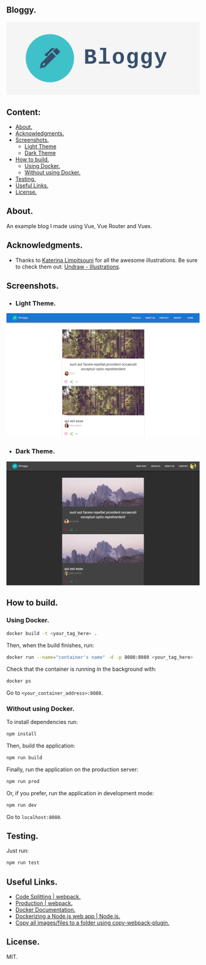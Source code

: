 ## Bloggy.

![Bloggy Logo](public/images/logos/2/facebook_cover_photo_1.png)

## Content:
- [About.](#about)  
- [Acknowledgments.](#acknowledgments)  
- [Screenshots.](#screenshots)  
  - [Light Theme](#light-theme)  
  - [Dark Theme](#dark-theme)  
- [How to build.](#how-to-build)
  - [Using Docker.](#how-to-build-docker)
  - [Without using Docker.](#how-to-build-without-docker)
- [Testing.](#testing)
- [Useful Links.](#useful-links)
- [License.](#license)

## <a id="about"></a> About.
An example blog I made using Vue, Vue Router and Vuex.

## <a id="acknowledgments"></a> Acknowledgments.
- Thanks to [Katerina Limpitsouni](https://twitter.com/ninalimpi) for all the awesome illustrations. Be sure to check them out: [Undraw - Illustrations](https://undraw.co/illustrations).  

## <a id="screenshots"></a> Screenshots.
- ###  <a id="light-theme"></a> Light Theme.
![Articles (Light)](/screenshots/articles-light.png "Articles (Light)")  

- ###  <a id="dark-theme"></a> Dark Theme.
![Articles (Dark)](/screenshots/articles-dark.png "Articles (Dark)")  

## <a id="how-to-build"></a> How to build.

### <a id="how-to-build-docker"></a> Using Docker.  
```bash
docker build -t <your_tag_here> .
```
Then, when the build finishes, run:
```bash
docker run --name="container's name" -d -p 8080:8080 <your_tag_here> 
```
Check that the container is running in the background with: 
```bash
docker ps
```
Go to `<your_container_address>:8080`.

### <a id="how-to-build-without-docker"></a> Without using Docker.  
To install dependencies run:
```bash
npm install
```
Then, build the application:
```bash
npm run build
```
Finally, run the application on the production server:
```bash
npm run prod
```
Or, if you prefer, run the application in development mode:
```bash
npm run dev
```
Go to `localhost:8080`.

## <a id="testing"></a> Testing.
Just run: 
```bash
npm run test
```

## <a id="useful-links"></a> Useful Links.
- [Code Splitting | webpack.](https://webpack.js.org/guides/code-splitting)  
- [Production | webpack.](https://webpack.js.org/guides/production)  
- [Docker Documentation.](https://docs.docker.com/)  
- [Dockerizing a Node.js web app | Node.js.](https://nodejs.org/en/docs/guides/nodejs-docker-webapp/)  
- [Copy all images/files to a folder using copy-webpack-plugin.](https://medium.com/a-beginners-guide-for-webpack-2/copy-all-images-files-to-a-folder-using-copy-webpack-plugin-7c8cf2de7676)  

## <a id="license"></a> License.
MIT.